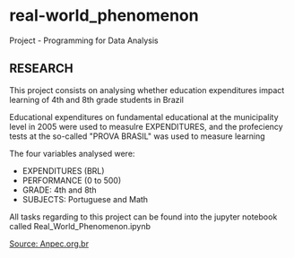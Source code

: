 # real-world_phenomenon
Project - Programming for Data Analysis

## RESEARCH

This project consists on analysing whether education expenditures impact learning of 4th and 8th grade students in Brazil

Educational expenditures on fundamental educational at the municipality level in 2005 were used to measulre EXPENDITURES, and the profeciency tests at the so-called "PROVA BRASIL" was used to measure learning

The four variables analysed were:
- EXPENDITURES (BRL)
- PERFORMANCE (0 to 500)
- GRADE: 4th and 8th
- SUBJECTS: Portuguese and Math

All tasks regarding to this project can be found into the jupyter notebook called Real_World_Phenomenon.ipynb

[Source: Anpec.org.br](http://www.anpec.org.br/encontro2008/artigos/200807201800160-.pdf)